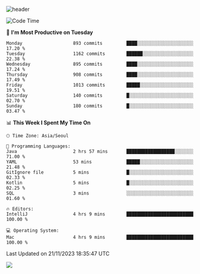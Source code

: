 ![header](https://capsule-render.vercel.app/api?type=Egg&color=timeAuto&height=300&section=header&text=PoPo&fontSize=90&animation=fadeIn)

  <!--START_SECTION:waka-->
![Code Time](http://img.shields.io/badge/Code%20Time-1%2C265%20hrs%2023%20mins-blue)

📅 **I'm Most Productive on Tuesday** 

```text
Monday                   893 commits         ████░░░░░░░░░░░░░░░░░░░░░   17.20 % 
Tuesday                  1162 commits        ██████░░░░░░░░░░░░░░░░░░░   22.38 % 
Wednesday                895 commits         ████░░░░░░░░░░░░░░░░░░░░░   17.24 % 
Thursday                 908 commits         ████░░░░░░░░░░░░░░░░░░░░░   17.49 % 
Friday                   1013 commits        █████░░░░░░░░░░░░░░░░░░░░   19.51 % 
Saturday                 140 commits         █░░░░░░░░░░░░░░░░░░░░░░░░   02.70 % 
Sunday                   180 commits         █░░░░░░░░░░░░░░░░░░░░░░░░   03.47 % 
```


📊 **This Week I Spent My Time On** 

```text
🕑︎ Time Zone: Asia/Seoul

💬 Programming Languages: 
Java                     2 hrs 57 mins       ██████████████████░░░░░░░   71.00 % 
YAML                     53 mins             █████░░░░░░░░░░░░░░░░░░░░   21.48 % 
GitIgnore file           5 mins              █░░░░░░░░░░░░░░░░░░░░░░░░   02.33 % 
Kotlin                   5 mins              █░░░░░░░░░░░░░░░░░░░░░░░░   02.25 % 
SQL                      3 mins              ░░░░░░░░░░░░░░░░░░░░░░░░░   01.60 % 

🔥 Editors: 
IntelliJ                 4 hrs 9 mins        █████████████████████████   100.00 % 

💻 Operating System: 
Mac                      4 hrs 9 mins        █████████████████████████   100.00 % 
```


 Last Updated on 21/11/2023 18:35:47 UTC
<!--END_SECTION:waka-->



<img src="https://capsule-render.vercel.app/api?type=Egg&color=timeAuto&height=300&section=footer&text=PoPo&fontSize=90&animation=fadeIn&reversal=true" />

